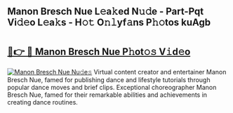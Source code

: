 ## Manon Bresch Nue L𝚎a𝚔ed N𝚞𝚍e - Part-Pqt Vi𝚍𝚎o L𝚎a𝚔s - H𝚘𝚝 O𝚗𝚕yf𝚊ns P𝚑𝚘tos kuAgb

# <h2><a href="http://kfcdz3.oniu.top/?m=Manon+Bresch+Nue">🔗👉 🔴 Manon Bresch Nue P𝚑ot𝚘𝚜 V𝚒d𝚎o</a></h2>

[![Manon Bresch Nue Nu𝚍e𝚜](https://i.imgur.com/0qMVB7G.gif)](http://kfcdz3.oniu.top/?m=Manon+Bresch+Nue)
Virtual content creator and entertainer Manon Bresch Nue, famed for publishing dance and lifestyle tutorials through popular dance moves and brief clips. Exceptional choreographer Manon Bresch Nue, famed for their remarkable abilities and achievements in creating dance routines.  
